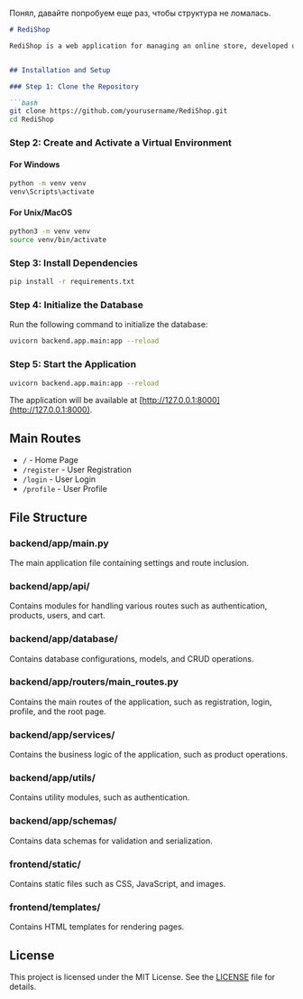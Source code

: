 Понял, давайте попробуем еще раз, чтобы структура не ломалась.

```markdown
# RediShop

RediShop is a web application for managing an online store, developed using FastAPI for the backend and Jinja2 for template rendering.


## Installation and Setup

### Step 1: Clone the Repository

```bash
git clone https://github.com/yourusername/RediShop.git
cd RediShop
```

### Step 2: Create and Activate a Virtual Environment

#### For Windows

```bash
python -m venv venv
venv\Scripts\activate
```

#### For Unix/MacOS

```bash
python3 -m venv venv
source venv/bin/activate
```

### Step 3: Install Dependencies

```bash
pip install -r requirements.txt
```

### Step 4: Initialize the Database

Run the following command to initialize the database:

```bash
uvicorn backend.app.main:app --reload
```

### Step 5: Start the Application

```bash
uvicorn backend.app.main:app --reload
```

The application will be available at [http://127.0.0.1:8000](http://127.0.0.1:8000).

## Main Routes

- `/` - Home Page
- `/register` - User Registration
- `/login` - User Login
- `/profile` - User Profile

## File Structure

### backend/app/main.py

The main application file containing settings and route inclusion.

### backend/app/api/

Contains modules for handling various routes such as authentication, products, users, and cart.

### backend/app/database/

Contains database configurations, models, and CRUD operations.

### backend/app/routers/main_routes.py

Contains the main routes of the application, such as registration, login, profile, and the root page.

### backend/app/services/

Contains the business logic of the application, such as product operations.

### backend/app/utils/

Contains utility modules, such as authentication.

### backend/app/schemas/

Contains data schemas for validation and serialization.

### frontend/static/

Contains static files such as CSS, JavaScript, and images.

### frontend/templates/

Contains HTML templates for rendering pages.

## License

This project is licensed under the MIT License. See the [LICENSE](LICENSE) file for details.
```

